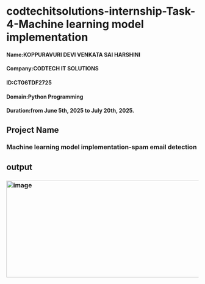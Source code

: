 # codtechitsolutions-internship-Task-4-Machine learning model implementation
#### Name:KOPPURAVURI DEVI VENKATA SAI HARSHINI
#### Company:CODTECH IT SOLUTIONS
#### ID:CT06TDF2725
#### Domain:Python Programming
#### Duration:from June 5th, 2025 to July 20th, 2025.
## Project Name
### Machine learning model implementation-spam email detection
## output
### <img width="860" height="253" alt="image" src="https://github.com/user-attachments/assets/dcd33bc2-c159-478a-80ca-58a8ad54ae04" />
